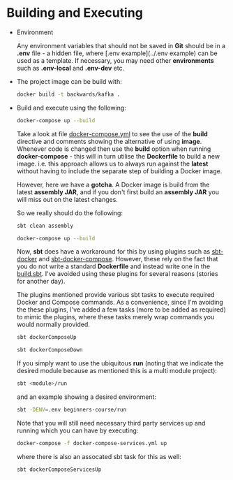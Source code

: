 # Building and Executing

- Environment

  Any environment variables that should not be saved in **Git** should be in a **.env** file - a hidden file, where [.env example](../.env example) can be used as a template.
  If necessary, you may need other **environments** such as **.env-local** and **.env-dev** etc.

- The project image can be build with:

  ```bash
  docker build -t backwards/kafka .
  ```
  
- Build and execute using the following:

  ```bash
  docker-compose up --build
  ```
  
  Take a look at file [docker-compose.yml](docker-compose.yml) to see the use of the **build** directive and comments showing the alternative of using **image**.
  Whenever code is changed then use the **build** option when running **docker-compose** - this will in turn utilise the **Dockerfile** to build a new image.
  i.e. this approach allows us to always run against the **latest** without having to include the separate step of building a Docker image.
  
  However, here we have a **gotcha**.
  A Docker image is build from the latest **assembly JAR**, and if you don't first build an **assembly JAR** you will miss out on the latest changes.
  
  So we really should do the following:
  
  ```bash
  sbt clean assembly
  
  docker-compose up --build
  ```
  
  Now, **sbt** does have a workaround for this by using plugins such as [sbt-docker](https://github.com/marcuslonnberg/sbt-docker) and [sbt-docker-compose](https://github.com/Tapad/sbt-docker-compose).
  However, these rely on the fact that you do not write a standard **Dockerfile** and instead write one in the [build.sbt](../build.sbt).
  I've avoided using these plugins for several reasons (stories for another day).
  
  The plugins mentioned provide various sbt tasks to execute required Docker and Compose commands.
  As a convenience, since I'm avoiding the these plugins, I've added a few tasks (more to be added as required) to mimic the plugins, where these tasks merely wrap commands you would normally provided.
  
  ```bash
  sbt dockerComposeUp

  sbt dockerComposeDown
  ```
  
  If you simply want to use the ubiquitous **run** (noting that we indicate the desired module because as mentioned this is a multi module project):
  
  ```bash
  sbt <module>/run
  ```
  
  and an example showing a desired environment:
  
  ```bash
  sbt -DENV=.env beginners-course/run
  ```
  
  Note that you will still need necessary third party services up and running which you can have by executing:
  
  ```bash
  docker-compose -f docker-compose-services.yml up
  ```
  
  where there is also an assocated sbt task for this as well:
  
  ```bash
  sbt dockerComposeServicesUp
  ```